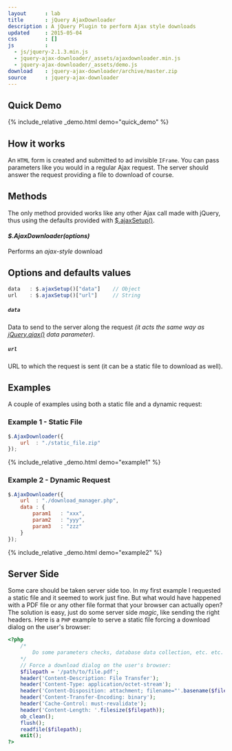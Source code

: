 ```yaml
---
layout      : lab
title       : jQuery AjaxDownloader
description : A jQuery Plugin to perform Ajax style downloads
updated     : 2015-05-04
css         : []
js          :
  - js/jquery-2.1.3.min.js
  - jquery-ajax-downloader/_assets/ajaxdownloader.min.js
  - jquery-ajax-downloader/_assets/demo.js
download    : jquery-ajax-downloader/archive/master.zip
source      : jquery-ajax-downloader
---
```



## Quick Demo
{% include_relative _demo.html demo="quick_demo" %}


## How it works
An `HTML` form is created and submitted to ad invisible `IFrame`. You can pass parameters like you would in a regular Ajax request.
The server should answer the request providing a file to download of course.


## Methods
The only method provided works like any other Ajax call made with jQuery, thus using the defaults provided with [$.ajaxSetup()](http://api.jquery.com/jquery.ajaxsetup/).

#### *$.AjaxDownloader(options)*
Performs an *ajax-style* download



## Options and defaults values
```javascript
data   : $.ajaxSetup()["data"]    // Object
url    : $.ajaxSetup()["url"]     // String
```

##### `data`
Data to send to the server along the request *(it acts the same way as [jQuery.ajax()](http://api.jquery.com/jQuery.ajax/) data parameter)*.

##### `url`
URL to which the request is sent (it can be a static file to download as well).



## Examples
A couple of examples using both a static file and a dynamic request:

### Example 1 - Static File
```javascript
$.AjaxDownloader({
    url  : "./static_file.zip"
});
```
{% include_relative _demo.html demo="example1" %}

### Example 2 - Dynamic Request
```javascript
$.AjaxDownloader({
    url  : "./download_manager.php",
    data : {
        param1   : "xxx",
        param2   : "yyy",
        param3   : "zzz"
    }
});
```
{% include_relative _demo.html demo="example2" %}


## Server Side
Some care should be taken server side too. In my first example I requested a static file and it seemed to work just fine. But what would have happened with a PDF file or any other file format that your browser can actually open?
The solution is easy, just do some server side *magic*, like sending the right headers. Here is a `PHP` example to serve a static file forcing a download dialog on the user's browser:

```php
<?php
    /*
        Do some parameters checks, database data collection, etc. etc. here
    */
    // Force a download dialog on the user's browser:
    $filepath = '/path/to/file.pdf';
    header('Content-Description: File Transfer');
    header('Content-Type: application/octet-stream');
    header('Content-Disposition: attachment; filename="'.basename($filepath).'"');
    header('Content-Transfer-Encoding: binary');
    header('Cache-Control: must-revalidate');
    header('Content-Length: '.filesize($filepath));
    ob_clean();
    flush();
    readfile($filepath);
    exit();
?>
```
